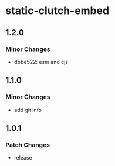 # static-clutch-embed

## 1.2.0

### Minor Changes

- dbbe522: esm and cjs

## 1.1.0

### Minor Changes

- add git info

## 1.0.1

### Patch Changes

- release
